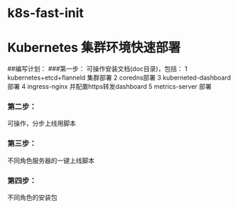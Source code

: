 # k8s-fast-init
# Kubernetes 集群环境快速部署

##编写计划：
###第一步：
 可操作安装文档(doc目录)，包括：
  1 kubernetes+etcd+flanneld 集群部署
  2 coredns部署
  3 kuberneted-dashboard 部署
  4 ingress-nginx 并配置https转发dashboard
  5 metrics-server 部署
### 第二步：
 可操作，分步上线用脚本
### 第三步：
 不同角色服务器的一键上线脚本
### 第四步：
 不同角色的安装包
